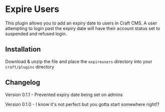 # Expire Users
This plugin allows you to add an expiry date to users in Craft CMS.
A user attempting to login past the expiry date will have their account status set to suspended and refused login.


## Installation
Download & unzip the file and place the `expireusers` directory into your `craft/plugins` directory

## Changelog
Version 0.1.1 - Prevented expiry date being set on admins

Version 0.1.0 - I know it's not perfect but you gotta start somewhere right!?